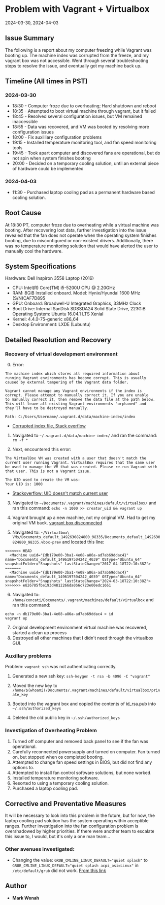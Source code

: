 # Problem with Vagrant + Virtualbox
2024-03-30, 2024-04-03

## Issue Summary
The following is a report about my computer freezing while Vagrant was booting up. The machine index was corrupted from the freeze, and my vagrant box was not accessible. Went through several troubleshooting steps to resolve the issue, and eventually got my machine back up.

## Timeline (All times in PST)
### 2024-03-30
- 18:30 - Computer froze due to overheating; Hard shutdown and reboot
- 18:35 - Attempted to boot virtual machine through vagrant, but it failed
- 18:45 - Resolved several configuration issues, but VM remained inaccessible
- 18:55 - Data was recovered, and VM was booted by resolving more configuration issues
- 18:00 - Fix auxilliary configuration problems
- 19:15 - Installed temperature monitoring tool, and fan speed monitoring tools
- 19:45 - Took apart computer and discovered fans are operational, but do not spin when system finishes booting
- 20:00 - Decided on a temporary cooling solution, until an external piece of hardware could be implemented
### 2024-04-03
- 11:30 - Purchased laptop cooling pad as a permanent hardware based cooling solution.

## Root Cause
At 18:30 PT, computer froze due to overheating while a virtual machine was booting. After recovering lost data, further investigation into the issue revealed that the fan does not operate when the operating system finishes booting, due to misconfigured or non-existent drivers. Additionally, there was no temperature monitoring solution that would have alerted the user to manually cool the hardware.

## System Specifications
Hardware: Dell Inspiron 3558 Laptop (2016)
  - CPU: Intel(R) Core(TM) i5-5200U CPU @ 2.20GHz
  - RAM: 8GiB Installed onboard. Model: Hynix/Hyundai 1600 MHz (S/N)CAF7D895
  - GPU: Onboard: Broadwell-U Integrated Graphics, 33MHz Clock
  - Boot Drive: Internal SanDisk SDSSDA24 Solid State Drive, 223GiB
Operating System: Ubuntu 16.04.1 LTS Xenial
  - Kernel: 4.4.0-75-generic x86_64
  - Desktop Environment: LXDE (Lubuntu)

## Detailed Resolution and Recovery
### Recovery of virtual development environment
0. Error:
```
The machine index which stores all required information about
running Vagrant environments has become corrupt. This is usually
caused by external tampering of the Vagrant data folder.

Vagrant cannot manage any Vagrant environments if the index is
corrupt. Please attempt to manually correct it. If you are unable
to manually correct it, then remove the data file at the path below.
This will leave all existing Vagrant environments "orphaned" and
they'll have to be destroyed manually.

Path: C:/Users/Username/.vagrant.d/data/machine-index/index
```

* [Corrupted index file, Stack overflow](https://stackoverflow.com/questions/24911021/vagrant-corrupted-index-file-c-users-username-vagrant-d-data-machine-index-ind)

1. Navigated to ``~/.vagrant.d/data/machine-index/`` and ran the command: ``rm -f *``

2. Next, encountered this error:

```
The VirtualBox VM was created with a user that doesn't match the current user running Vagrant. VirtualBox requires that the same user be used to manage the VM that was created. Please re-run Vagrant with that user. This is not a Vagrant issue.

The UID used to create the VM was:
Your UID is: 1000
```

* [Stackoverflow: UID doesn't match current user](https://stackoverflow.com/questions/31644222/vagrant-not-starting-up-user-that-created-vm-doesnt-match-current-user )

3. Navigated to ``~/Documents/.vagrant/machines/default/virtualbox/`` and ran this command: ``echo -n 1000 >> creator_uid && vagrant up``

4. Vagrant brought up a new machine, not my original VM. Had to get my original VM back.
[vagrant box disconnected](https://github.com/mitchellh/vagrant/issues/1755)

5. Navigated to: ``~/Virtualbox\ VMs/Documents_default_1492630824800_98335/Documents_default_1492630824800_98335.vbox-prev`` and located this line:

```
<<<<<<< HEAD
  <Machine uuid="{db179e00-3ba1-4e08-a86a-ad7ab69ddac4}" name="Documents_default_1496197504242_4039" OSType="Ubuntu_64" snapshotFolder="Snapshots" lastStateChange="2017-04-18T22:10:38Z">
=======
  <Machine uuid="{db179e00-3ba1-4e08-a86a-ad7ab69ddac4}" name="Documents_default_1496197504242_4039" OSType="Ubuntu_64" snapshotFolder="Snapshots" lastStateChange="2024-03-18T22:10:38Z">
>>>>>>> e826785fbe193d4812266da0b6c723e00edc1661
```

6. Navigated to: ``/home/concati/Documents/.vagrant/machines/default/virtualbox`` and ran this command: 

```
echo -n db179e00-3ba1-4e08-a86a-ad7ab69ddac4 > id
vagrant up
```

7. Original development environment virtual machine was recovered, started a clean up process
8. Destroyed all other machines that I didn't need through the virtualbox GUI.


### Auxillary problems
Problem: ``vagrant ssh`` was not authenticating correctly.

1. Generated a new ssh key: ``ssh-keygen -t rsa -b 4096 -C "vagrant"``

2. Moved the new key to ``/home/$(whoami)/Documents/.vagrant/machines/default/virtualbox/private_key``

3. Booted into the vagrant box and copied the contents of id_rsa.pub into ``~/.ssh/authorized_keys``

4. Deleted the old public key in ``~/.ssh/authorized_keys``

### Investigation of Overheating Problem
1. Turned off computer and removed back panel to see if the fan was operational.
2. Carefully reconnected powersupply and turned on computer. Fan turned on, but stopped when os completed booting.
3. Attempted to change fan speed settings in BIOS, but did not find any options to.
4. Attempted to install fan control software solutions, but none worked.
5. Installed temperature monitoring software.
6. Resorted to using a temporary cooling solution.
7. Purchased a laptop cooling pad.

## Corrective and Preventative Measures
It will be necessary to look into this problem in the future, but for now, the laptop cooling pad solution has the system operating within acceptible ranges. Further investigation into the fan configuration problem is overshadowed by higher priorities. If there were another team to escalate this issue to, I would, but it's only a one man team...

### Other avenues investigated:
* Changing the value: ``GRUB_CMLINE_LINUX_DEFAULT="quiet splash"`` to ``GRUB_CMLINE_LINUX_DEFAULT="quiet splash acpi_osi=Linux"`` in ``/etc/default/grub`` did not work. [From this link](https://forums.linuxmint.com/viewtopic.php?f=42&t=56323)


## Author
* **Mark Wonah**

